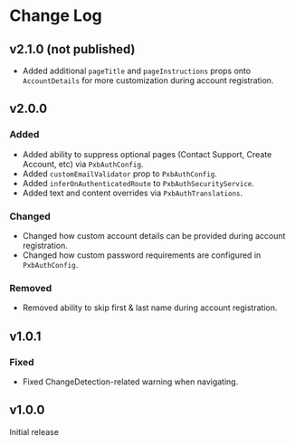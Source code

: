 # Change Log
 
## v2.1.0 (not published)

-  Added additional `pageTitle` and `pageInstructions` props onto `AccountDetails` for more customization during account registration.  

## v2.0.0

### Added

-  Added ability to suppress optional pages (Contact Support, Create Account, etc) via `PxbAuthConfig`. 
-  Added `customEmailValidator` prop to `PxbAuthConfig`.
-  Added `inferOnAuthenticatedRoute` to `PxbAuthSecurityService`.
-  Added text and content overrides via `PxbAuthTranslations`.

### Changed

-  Changed how custom account details can be provided during account registration.
-  Changed how custom password requirements are configured in `PxbAuthConfig`.

### Removed

-  Removed ability to skip first & last name during account registration.  

## v1.0.1

### Fixed

-  Fixed ChangeDetection-related warning when navigating. 

## v1.0.0 

Initial release
